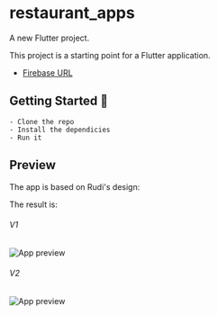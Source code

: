 # restaurant_apps

A new Flutter project.

This project is a starting point for a Flutter application.

- [Firebase URL](https://revaldo-356ae-default-rtdb.asia-southeast1.firebasedatabase.app/.json)

## Getting Started 🚀

```shell
- Clone the repo
- Install the dependicies
- Run it
```

## Preview

The app is based on Rudi's design:

The result is:

###### V1
![App preview](doc/gif1.gif)

###### V2
![App preview](doc/gif2.gif)

